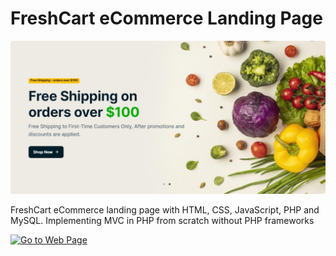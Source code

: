 # FreshCart eCommerce Landing Page

<img src="https://github.com/yh9alek/miscellaneous/blob/main/src/FreshCart/imgs/fresh-banner.jpg?raw=true" >
<p>FreshCart eCommerce landing page with HTML, CSS, JavaScript, PHP and MySQL. Implementing MVC in PHP from scratch without PHP frameworks
</p>

<a href="https://fresh-cart-landing.vercel.app">![Go to Web Page](https://img.shields.io/badge/Go%20to%20Page-0AA70A?style=for-the-badge&logo=proton%20drive&logoColor=white)</a>
